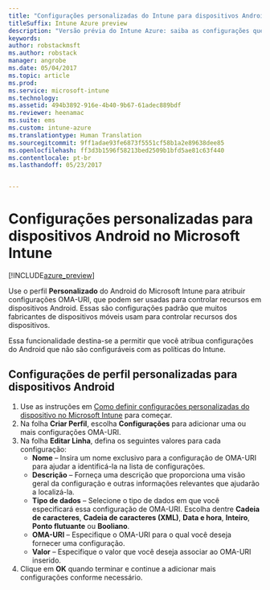 ```yaml
---
title: "Configurações personalizadas do Intune para dispositivos Android"
titleSuffix: Intune Azure preview
description: "Versão prévia do Intune Azure: saiba as configurações que você pode usar em um perfil personalizado do Android."
keywords: 
author: robstackmsft
ms.author: robstack
manager: angrobe
ms.date: 05/04/2017
ms.topic: article
ms.prod: 
ms.service: microsoft-intune
ms.technology: 
ms.assetid: 494b3892-916e-4b40-9b67-61adec889bdf
ms.reviewer: heenamac
ms.suite: ems
ms.custom: intune-azure
ms.translationtype: Human Translation
ms.sourcegitcommit: 9ff1adae93fe6873f5551cf58b1a2e89638dee85
ms.openlocfilehash: ff3d3b1596f58213bed2509b1bfd5ae81c63f440
ms.contentlocale: pt-br
ms.lasthandoff: 05/23/2017


---
```


# <a name="custom-settings-for-android-devices-in-microsoft-intune"></a>Configurações personalizadas para dispositivos Android no Microsoft Intune

[!INCLUDE[azure_preview](./includes/azure_preview.md)]

Use o perfil **Personalizado** do Android do Microsoft Intune para atribuir configurações OMA-URI, que podem ser usadas para controlar recursos em dispositivos Android. Essas são configurações padrão que muitos fabricantes de dispositivos móveis usam para controlar recursos dos dispositivos.

Essa funcionalidade destina-se a permitir que você atribua configurações do Android que não são configuráveis com as políticas do Intune.

## <a name="custom-profile-settings-for-android-devices"></a>Configurações de perfil personalizadas para dispositivos Android

1. Use as instruções em [Como definir configurações personalizadas do dispositivo no Microsoft Intune](custom-settings-configure.md) para começar.
2. Na folha **Criar Perfil**, escolha **Configurações** para adicionar uma ou mais configurações OMA-URI.
3. Na folha **Editar Linha**, defina os seguintes valores para cada configuração:
    - **Nome** – Insira um nome exclusivo para a configuração de OMA-URI para ajudar a identificá-la na lista de configurações.
    - **Descrição** – Forneça uma descrição que proporciona uma visão geral da configuração e outras informações relevantes que ajudarão a localizá-la.
    - **Tipo de dados** – Selecione o tipo de dados em que você especificará essa configuração de OMA-URI. Escolha dentre **Cadeia de caracteres**, **Cadeia de caracteres (XML)**, **Data e hora**, **Inteiro**, **Ponto flutuante** ou **Booliano**.
    - **OMA-URI** – Especifique o OMA-URI para o qual você deseja fornecer uma configuração.
    - **Valor** – Especifique o valor que você deseja associar ao OMA-URI inserido.
4. Clique em **OK** quando terminar e continue a adicionar mais configurações conforme necessário.

